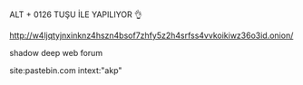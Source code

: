 
ALT + 0126 TUŞU İLE YAPILIYOR 👌


http://w4ljqtyjnxinknz4hszn4bsof7zhfy5z2h4srfss4vvkoikiwz36o3id.onion/

shadow deep web forum 


site:pastebin.com intext:"akp"
